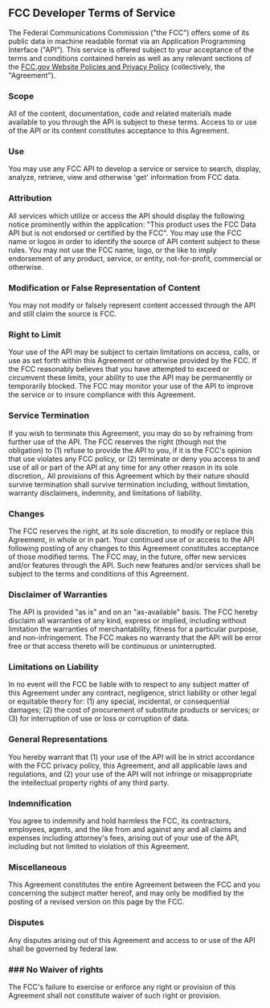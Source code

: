 
## FCC Developer Terms of Service

The Federal Communications Commission ("the FCC") offers some of its public data in machine readable format via an Application Programming Interface ("API").  This service is offered subject to your acceptance of the terms and conditions contained herein as well as any relevant sections of the [FCC.gov Website Policies and Privacy Policy](http://www.fcc.gov/article/privacy-policy-fccgov) (collectively, the "Agreement").

### Scope

All of the content, documentation, code and related materials made available to you through the API is subject to these terms. Access to or use of the API or its content constitutes acceptance to this Agreement.

### Use

You may use any FCC API to develop a service or service to search, display, analyze, retrieve, view and otherwise 'get' information from FCC data.

### Attribution

All services which utilize or access the API should display the following notice prominently within the application: "This product uses the FCC Data API but is not endorsed or certified by the FCC".  You may use the FCC name or logos in order to identify the source of API content subject to these rules.  You may not use the FCC name, logo, or the like to imply endorsement of any product, service, or entity, not-for-profit, commercial or otherwise.

### Modification or False Representation of Content

You may not modify or falsely represent content accessed through the API and still claim the source is FCC.

### Right to Limit

Your use of the API may be subject to certain limitations on access, calls, or use as set forth within this Agreement or otherwise provided by the FCC.  If the FCC reasonably believes that you have attempted to exceed or circumvent these limits, your ability to use the API may be permanently or temporarily blocked. The FCC may monitor your use of the API to improve the service or to insure compliance with this Agreement.

### Service Termination

If you wish to terminate this Agreement, you may do so by refraining from further use of the API.  The FCC reserves the right (though not the obligation) to (1) refuse to provide the API to you, if it is the FCC's opinion that use violates any FCC policy, or (2) terminate or deny you access to and use of all or part of the API at any time for any other reason in its sole discretion,.  All provisions of this Agreement which by their nature should survive termination shall survive termination including, without limitation, warranty disclaimers, indemnity, and limitations of liability.

### Changes

The FCC reserves the right, at its sole discretion, to modify or replace this Agreement, in whole or in part. Your continued use of or access to the API following posting of any changes to this Agreement constitutes acceptance of those modified terms.  The FCC may, in the future, offer new services and/or features through the API.  Such new features and/or services shall be subject to the terms and conditions of this Agreement.

### Disclaimer of Warranties

The API is provided "as is" and on an "as-available" basis.  The FCC hereby disclaim all warranties of any kind, express or implied, including without limitation the warranties of merchantability, fitness for a particular purpose, and non-infringement. The FCC makes no warranty that the API will be error free or that access thereto will be continuous or uninterrupted.

### Limitations on Liability

In no event will the FCC be liable with to respect to any subject matter of this Agreement under any contract, negligence, strict liability or other legal or equitable theory for: (1) any special, incidental, or consequential damages; (2) the cost of procurement of substitute products or services; or (3) for interruption of use or loss or corruption of data.

### General Representations

You hereby warrant that (1) your use of the API will be in strict accordance with the FCC privacy policy, this Agreement, and all applicable laws and regulations, and (2) your use of the API will not infringe or misappropriate the intellectual property rights of any third party.  

### Indemnification

You agree to indemnify and hold harmless the FCC, its contractors, employees, agents, and the like from and against any and all claims and expenses including attorney's fees, arising out of your use of the API, including but not limited to violation of this Agreement.

### Miscellaneous

This Agreement constitutes the entire Agreement between the FCC and you concerning the subject matter hereof, and may only be modified by the posting of a revised version on this page by the FCC.

### Disputes

Any disputes arising out of this Agreement and access to or use of the API shall be governed by federal law.

### ### No Waiver of rights

The FCC's failure to exercise or enforce any right or provision of this Agreement shall not constitute waiver of such right or provision.
